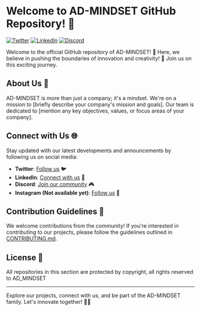 # Welcome to AD-MINDSET GitHub Repository! 🚀

[![Twitter](https://img.shields.io/badge/Twitter-%40your_twitter-blue)](https://twitter.com/AD_MINDSET)
[![LinkedIn](https://img.shields.io/badge/LinkedIn-your_linkedin-blue)](https://www.linkedin.com/in/adam-fraga-50309013a/)
[![Discord](https://img.shields.io/badge/Discord-join_chat-blue)](https://discord.gg/your_discord](https://discord.gg/sdHTrcaUaR))

Welcome to the official GitHub repository of AD-MINDSET! 🎉 Here, we believe in pushing the boundaries of innovation and creativity! 🚀 Join us on this exciting journey.

## About Us 🌟

AD-MINDSET is more than just a company; it's a mindset. We're on a mission to [briefly describe your company's mission and goals]. Our team is dedicated to [mention any key objectives, values, or focus areas of your company].

## Connect with Us 🌐

Stay updated with our latest developments and announcements by following us on social media:

- **Twitter**: [Follow us](ttps://twitter.com/AD_MINDSET) 🐦
- **LinkedIn**: [Connect with us](https://www.linkedin.com/in/adam-fraga-50309013a/) 💼
- **Discord**: [Join our community](https://discord.gg/sdHTrcaUaR) 🎮
- **Instagram (Not available yet)**: [Follow us](#) 📸

## Contribution Guidelines 🤝

We welcome contributions from the community! If you're interested in contributing to our projects, please follow the guidelines outlined in [CONTRIBUTING.md](CONTRIBUTING.md).

## License 📜

All repositories in this section are protected by copyright, all rights reserved to AD_MINDSET


---

Explore our projects, connect with us, and be part of the AD-MINDSET family. Let's innovate together! 🌈🚀
